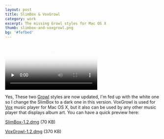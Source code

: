 ```yaml
---
layout: post
title: SlimBox & VoxGrowl
category: work
excerpt: The missing Growl styles for Mac OS X
thumb: slimbox-and-voxgrowl.png
bg: '#fefbed'
---
```


<video poster="{{ site.file }}/slimbox-voxgrowl.png" preload=none type=video/mp4 controls><source src="{{ site.file }}/slimbox-voxgrowl.mov"></video>

<div class=txt>
<p>Yes, These two <a href="http://growl.info/">Growl</a> styles are now updated, I'm fed up with the white one so I change the SlimBox to a dark one in this version. VoxGrowl is used for <a href="http://www.voxapp.uni.cc/">Vox</a> music player for Mac OS X, but it also can be used by any other music player that displays album art. You can have a quick preview here:</p>
<p class=download><a href="{{ site.file }}/download/SlimBox-1.2.dmg">SlimBox-1.2.dmg</a> (70 KB)</p>
<p class=download><a href="{{ site.file }}/download/VoxGrowl-1.2.dmg">VoxGrowl-1.2.dmg</a> (370 KB)</p>
</div>